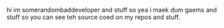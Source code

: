 hi im somerandombaddeveloper and stuff so yea i maek dum gaems and stuff so you can see teh source coed on my repos and stuff.
